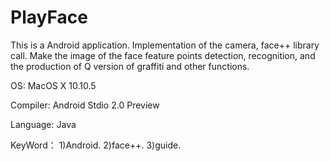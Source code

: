 # PlayFace

This is a Android application. Implementation of the camera, face++ library call. Make the image of the face feature points detection, recognition, and the production of Q version of graffiti and other functions.

OS: MacOS X 10.10.5

Compiler: Android Stdio 2.0 Preview

Language: Java

KeyWord： 1)Android. 2)face++. 3)guide.

